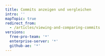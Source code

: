 ```yaml
---
title: Commits anzeigen und vergleichen
intro: ''
mapTopic: true
redirect_from:
  - /articles/viewing-and-comparing-commits
versions:
  free-pro-team: '*'
  enterprise-server: '*'
  github-ae: '*'
---
```



